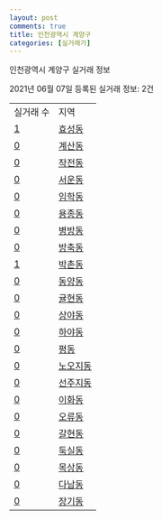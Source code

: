 ```yaml
---
layout: post
comments: true
title: 인천광역시 계양구
categories: [실거래가]
---
```


인천광역시 계양구 실거래 정보

2021년 06월 07일 등록된 실거래 정보: 2건


<table>
  <tr>
    <td>실거래 수</td>
    <td>지역</td>
  </tr>

  
  <tr>
    <td><a href="2824510100.html">1</a></td>
    <td><a href="2824510100.html">효성동</a></td>
  </tr>
    

  <tr>
    <td><a href="2824510200.html">0</a></td>
    <td><a href="2824510200.html">계산동</a></td>
  </tr>
    

  <tr>
    <td><a href="2824510300.html">0</a></td>
    <td><a href="2824510300.html">작전동</a></td>
  </tr>
    

  <tr>
    <td><a href="2824510400.html">0</a></td>
    <td><a href="2824510400.html">서운동</a></td>
  </tr>
    

  <tr>
    <td><a href="2824510500.html">0</a></td>
    <td><a href="2824510500.html">임학동</a></td>
  </tr>
    

  <tr>
    <td><a href="2824510600.html">0</a></td>
    <td><a href="2824510600.html">용종동</a></td>
  </tr>
    

  <tr>
    <td><a href="2824510700.html">0</a></td>
    <td><a href="2824510700.html">병방동</a></td>
  </tr>
    

  <tr>
    <td><a href="2824510800.html">0</a></td>
    <td><a href="2824510800.html">방축동</a></td>
  </tr>
    

  <tr>
    <td><a href="2824510900.html">1</a></td>
    <td><a href="2824510900.html">박촌동</a></td>
  </tr>
    

  <tr>
    <td><a href="2824511000.html">0</a></td>
    <td><a href="2824511000.html">동양동</a></td>
  </tr>
    

  <tr>
    <td><a href="2824511100.html">0</a></td>
    <td><a href="2824511100.html">귤현동</a></td>
  </tr>
    

  <tr>
    <td><a href="2824511200.html">0</a></td>
    <td><a href="2824511200.html">상야동</a></td>
  </tr>
    

  <tr>
    <td><a href="2824511300.html">0</a></td>
    <td><a href="2824511300.html">하야동</a></td>
  </tr>
    

  <tr>
    <td><a href="2824511400.html">0</a></td>
    <td><a href="2824511400.html">평동</a></td>
  </tr>
    

  <tr>
    <td><a href="2824511500.html">0</a></td>
    <td><a href="2824511500.html">노오지동</a></td>
  </tr>
    

  <tr>
    <td><a href="2824511600.html">0</a></td>
    <td><a href="2824511600.html">선주지동</a></td>
  </tr>
    

  <tr>
    <td><a href="2824511700.html">0</a></td>
    <td><a href="2824511700.html">이화동</a></td>
  </tr>
    

  <tr>
    <td><a href="2824511800.html">0</a></td>
    <td><a href="2824511800.html">오류동</a></td>
  </tr>
    

  <tr>
    <td><a href="2824511900.html">0</a></td>
    <td><a href="2824511900.html">갈현동</a></td>
  </tr>
    

  <tr>
    <td><a href="2824512000.html">0</a></td>
    <td><a href="2824512000.html">둑실동</a></td>
  </tr>
    

  <tr>
    <td><a href="2824512100.html">0</a></td>
    <td><a href="2824512100.html">목상동</a></td>
  </tr>
    

  <tr>
    <td><a href="2824512200.html">0</a></td>
    <td><a href="2824512200.html">다남동</a></td>
  </tr>
    

  <tr>
    <td><a href="2824512300.html">0</a></td>
    <td><a href="2824512300.html">장기동</a></td>
  </tr>
    


</table>
    